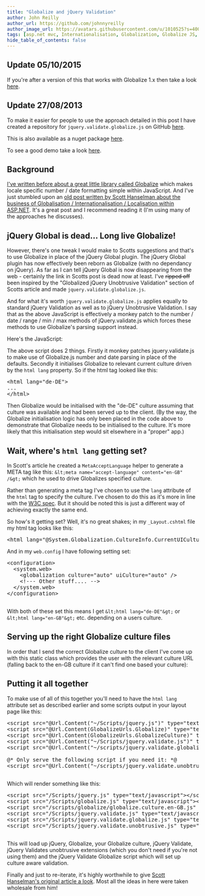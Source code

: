 ```yaml
---
title: "Globalize and jQuery Validation"
author: John Reilly
author_url: https://github.com/johnnyreilly
author_image_url: https://avatars.githubusercontent.com/u/1010525?s=400&u=294033082cfecf8ad1645b4290e362583b33094a&v=4
tags: [asp.net mvc, Internationalisation, Globalization, Globalize JS, Localisation, jQuery Validation, jQuery.validate.js]
hide_table_of_contents: false
---
```

## Update 05/10/2015

 If you're after a version of this that works with Globalize 1.x then take a look [here](</2015/10/jquery-validation-globalize-hits-10.html>).

## Update 27/08/2013

To make it easier for people to use the approach detailed in this post I have created a repository for `jquery.validate.globalize.js` on GitHub [here](<https://github.com/johnnyreilly/jquery-validation-globalize>).

This is also available as a nuget package [here](<https://www.nuget.org/packages/jQuery.Validation.Globalize/>).

To see a good demo take a look [here](<http://jqueryvalidationunobtrusivenative.azurewebsites.net/AdvancedDemo/Globalize>).

## Background

[I've written before about a great little library called Globalize](<http://icanmakethiswork.blogspot.co.uk/2012/05/globalizejs-number-and-date.html>) which makes locale specific number / date formatting simple within JavaScript. And I've just stumbled upon an [old post written by Scott Hanselman about the business of Globalisation / Internationalisation / Localisation within ASP.NET](<http://www.hanselman.com/blog/GlobalizationInternationalizationAndLocalizationInASPNETMVC3JavaScriptAndJQueryPart1.aspx>). It's a great post and I recommend reading it (I'm using many of the approaches he discusses).

## jQuery Global is dead... Long live Globalize!

However, there's one tweak I would make to Scotts suggestions and that's to use Globalize in place of the jQuery Global plugin. The jQuery Global plugin has now effectively been reborn as Globalize (with no dependancy on jQuery). As far as I can tell jQuery Global is now disappearing from the web - certainly the link in Scotts post is dead now at least. I've ~~ripped off~~ been inspired by the "Globalized jQuery Unobtrusive Validation" section of Scotts article and made `jquery.validate.globalize.js`.

And for what it's worth `jquery.validate.globalize.js` applies equally to standard jQuery Validation as well as to jQuery Unobtrusive Validation. I say that as the above JavaScript is effectively a monkey patch to the number / date / range / min / max methods of jQuery.validate.js which forces these methods to use Globalize's parsing support instead.

Here's the JavaScript:

<script src="https://gist.github.com/3651751.js?file=jquery.validate.globalize.js"></script>

The above script does 2 things. Firstly it monkey patches jquery.validate.js to make use of Globalize.js number and date parsing in place of the defaults. Secondly it initialises Globalize to relevant current culture driven by the `html lang` property. So if the html tag looked like this:

<pre>&lt;html lang="de-DE"&gt;
...
&lt;/html&gt;
</pre>

Then Globalize would be initialised with the "de-DE" culture assuming that culture was available and had been served up to the client. (By the way, the Globalize initialisation logic has only been placed in the code above to demonstrate that Globalize needs to be initialised to the culture. It's more likely that this initialisation step would sit elsewhere in a "proper" app.)

## Wait, where's `html lang` getting set?

In Scott's article he created a `MetaAcceptLanguage` helper to generate a META tag like this: `&lt;meta name="accept-language" content="en-GB" /&gt;` which he used to drive Globalizes specified culture.

Rather than generating a meta tag I've chosen to use the `lang` attribute of the `html` tag to specify the culture. I've chosen to do this as it's more in line with the [W3C spec](<http://www.w3.org/TR/i18n-html-tech-lang/#ri20030510.102829377>). But it should be noted this is just a different way of achieving exactly the same end.

So how's it getting set? Well, it's no great shakes; in my `_Layout.cshtml` file my html tag looks like this:

<pre>&lt;html lang="@System.Globalization.CultureInfo.CurrentUICulture.Name"&gt;
</pre>

And in my `web.config` I have following setting set:

<pre>&lt;configuration&gt;
  &lt;system.web&gt;
    &lt;globalization culture="auto" uiCulture="auto" /&gt;
    &lt;!--- Other stuff.... --&gt;
  &lt;/system.web&gt;
&lt;/configuration&gt;

</pre>

With both of these set this means I get `&lt;html lang="de-DE"&gt;` or `&lt;html lang="en-GB"&gt;` etc. depending on a users culture.

## Serving up the right Globalize culture files

In order that I send the correct Globalize culture to the client I've come up with this static class which provides the user with the relevant culture URL (falling back to the en-GB culture if it can't find one based your culture):

<script src="https://gist.github.com/3651751.js?file=GlobalizeUrls.cs"></script>

## Putting it all together

To make use of all of this together you'll need to have the `html lang` attribute set as described earlier and some scripts output in your layout page like this:

<pre>&lt;script src="@Url.Content("~/Scripts/jquery.js")" type="text/javascript"&gt;&lt;/script&gt;
&lt;script src="@Url.Content(GlobalizeUrls.Globalize)" type="text/javascript"&gt;&lt;/script&gt;
&lt;script src="@Url.Content(GlobalizeUrls.GlobalizeCulture)" type="text/javascript"&gt;&lt;/script&gt;
&lt;script src="@Url.Content("~/Scripts/jquery.validate.js")" type="text/javascript"&gt;&lt;/script&gt;
&lt;script src="@Url.Content("~/scripts/jquery.validate.globalize.js")" type="text/javascript"&gt;&lt;/script&gt;

@* Only serve the following script if you need it: *@
&lt;script src="@Url.Content("~/scripts/jquery.validate.unobtrusive.js")" type="text/javascript"&gt;&lt;/script&gt;

</pre>

Which will render something like this:

<pre>&lt;script src="/Scripts/jquery.js" type="text/javascript"&gt;&lt;/script&gt;
&lt;script src="/Scripts/globalize.js" type="text/javascript"&gt;&lt;/script&gt;
&lt;script src="/scripts/globalize/globalize.culture.en-GB.js" type="text/javascript"&gt;&lt;/script&gt;
&lt;script src="/Scripts/jquery.validate.js" type="text/javascript"&gt;&lt;/script&gt;
&lt;script src="/Scripts/jquery.validate.globalize.js" type="text/javascript"&gt;&lt;/script&gt;
&lt;script src="/Scripts/jquery.validate.unobtrusive.js" type="text/javascript"&gt;&lt;/script&gt;

</pre>

This will load up jQuery, Globalize, your Globalize culture, jQuery Validate, jQuery Validates unobtrusive extensions (which you don't need if you're not using them) and the jQuery Validate Globalize script which will set up culture aware validation.

Finally and just to re-iterate, it's highly worthwhile to give [Scott Hanselman's original article a look](<http://www.hanselman.com/blog/GlobalizationInternationalizationAndLocalizationInASPNETMVC3JavaScriptAndJQueryPart1.aspx>). Most all the ideas in here were taken wholesale from him!


